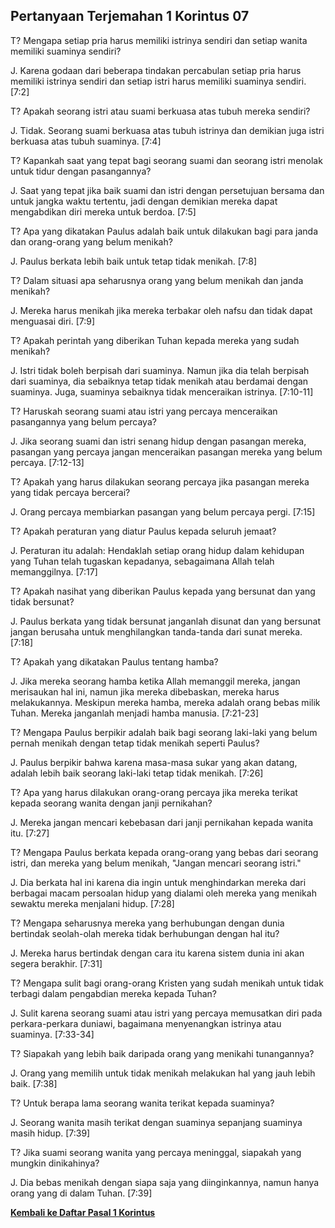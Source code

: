 ﻿## Pertanyaan Terjemahan 1 Korintus 07 ##

T? Mengapa setiap pria harus memiliki istrinya sendiri dan setiap wanita memiliki suaminya sendiri?

J. Karena godaan dari beberapa tindakan percabulan setiap pria harus memiliki istrinya sendiri dan setiap istri harus memiliki suaminya sendiri. [7:2]

T? Apakah seorang istri atau suami berkuasa atas tubuh mereka sendiri?

J. Tidak. Seorang suami berkuasa atas tubuh istrinya dan demikian juga istri berkuasa atas tubuh suaminya. [7:4]

T? Kapankah saat yang tepat bagi seorang suami dan seorang istri menolak untuk tidur dengan pasangannya?

J. Saat yang tepat jika baik suami dan istri dengan persetujuan bersama dan untuk jangka waktu tertentu, jadi dengan demikian mereka dapat mengabdikan diri mereka untuk berdoa. [7:5]

T? Apa yang dikatakan Paulus adalah baik untuk dilakukan bagi para janda dan orang-orang yang belum menikah?

J. Paulus berkata lebih baik untuk tetap tidak menikah. [7:8]

T? Dalam situasi apa seharusnya orang yang belum menikah dan janda menikah?

J. Mereka harus menikah jika mereka terbakar oleh nafsu dan tidak dapat menguasai diri. [7:9]

T? Apakah perintah yang diberikan Tuhan kepada mereka yang sudah menikah?

J. Istri tidak boleh berpisah dari suaminya. Namun jika dia telah berpisah dari suaminya, dia sebaiknya tetap tidak menikah atau berdamai dengan suaminya. Juga, suaminya sebaiknya tidak menceraikan istrinya. [7:10-11]

T? Haruskah seorang suami atau istri yang percaya menceraikan pasangannya yang belum percaya?

J. Jika seorang suami dan istri senang hidup dengan pasangan mereka, pasangan yang percaya jangan menceraikan pasangan mereka yang belum percaya. [7:12-13]

T? Apakah yang harus dilakukan seorang percaya jika pasangan mereka yang tidak percaya bercerai?

J. Orang percaya membiarkan pasangan yang belum percaya pergi. [7:15]

T? Apakah peraturan yang diatur Paulus kepada seluruh jemaat?

J. Peraturan itu adalah: Hendaklah setiap orang hidup dalam kehidupan yang Tuhan telah tugaskan kepadanya, sebagaimana Allah telah memanggilnya. [7:17]

T? Apakah nasihat yang diberikan Paulus kepada yang bersunat dan yang tidak bersunat?

J. Paulus berkata yang tidak bersunat janganlah disunat dan yang bersunat jangan berusaha untuk menghilangkan tanda-tanda dari sunat mereka. [7:18]

T? Apakah yang dikatakan Paulus tentang hamba?

J. Jika mereka seorang hamba ketika Allah memanggil mereka, jangan merisaukan hal ini, namun jika mereka dibebaskan, mereka harus melakukannya. Meskipun mereka hamba, mereka adalah orang bebas milik Tuhan. Mereka janganlah menjadi hamba manusia. [7:21-23]

T? Mengapa Paulus berpikir adalah baik bagi seorang laki-laki yang belum pernah menikah dengan tetap tidak menikah seperti Paulus?

J. Paulus berpikir bahwa karena masa-masa sukar yang akan datang, adalah lebih baik seorang laki-laki tetap tidak menikah. [7:26]

T? Apa yang harus dilakukan orang-orang percaya jika mereka terikat kepada seorang wanita dengan janji pernikahan?

J. Mereka jangan mencari kebebasan dari janji pernikahan kepada wanita itu. [7:27]

T? Mengapa Paulus berkata kepada orang-orang yang bebas dari seorang istri, dan mereka yang belum menikah, "Jangan mencari seorang istri."

J. Dia berkata hal ini karena dia ingin untuk menghindarkan mereka dari berbagai macam persoalan hidup yang dialami oleh mereka yang menikah sewaktu mereka menjalani hidup. [7:28]

T? Mengapa seharusnya mereka yang berhubungan dengan dunia bertindak seolah-olah mereka tidak berhubungan dengan hal itu?

J. Mereka harus bertindak dengan cara itu karena sistem dunia ini akan segera berakhir. [7:31]

T? Mengapa sulit bagi orang-orang Kristen yang sudah menikah untuk tidak terbagi dalam pengabdian mereka kepada Tuhan?

J. Sulit karena seorang suami atau istri yang percaya memusatkan diri pada perkara-perkara duniawi, bagaimana menyenangkan istrinya atau suaminya. [7:33-34]

T? Siapakah yang lebih baik daripada orang yang menikahi tunangannya?

J. Orang yang memilih untuk tidak menikah melakukan hal yang jauh lebih baik. [7:38]

T? Untuk berapa lama seorang wanita terikat kepada suaminya?

J. Seorang wanita masih terikat dengan suaminya sepanjang suaminya masih hidup. [7:39]

T? Jika suami seorang wanita yang percaya meninggal, siapakah yang mungkin dinikahinya?

J. Dia bebas menikah dengan siapa saja yang diinginkannya, namun hanya orang yang di dalam Tuhan. [7:39]

__[Kembali ke Daftar Pasal 1 Korintus](./)__

